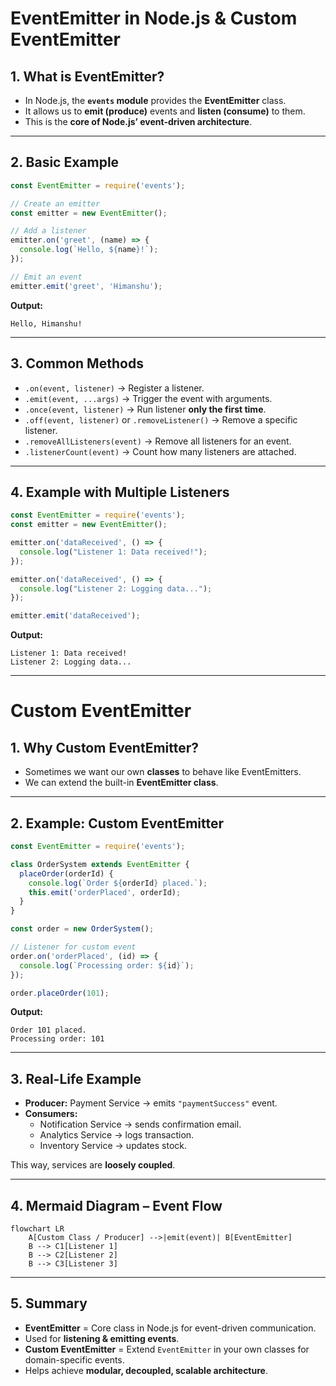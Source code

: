 
# EventEmitter in Node.js & Custom EventEmitter

## 1. What is EventEmitter?
- In Node.js, the **`events` module** provides the **EventEmitter** class.  
- It allows us to **emit (produce)** events and **listen (consume)** to them.  
- This is the **core of Node.js’ event-driven architecture**.  

---

## 2. Basic Example
```js
const EventEmitter = require('events');

// Create an emitter
const emitter = new EventEmitter();

// Add a listener
emitter.on('greet', (name) => {
  console.log(`Hello, ${name}!`);
});

// Emit an event
emitter.emit('greet', 'Himanshu');
```
**Output:**
```
Hello, Himanshu!
```

---

## 3. Common Methods
- `.on(event, listener)` → Register a listener.  
- `.emit(event, ...args)` → Trigger the event with arguments.  
- `.once(event, listener)` → Run listener **only the first time**.  
- `.off(event, listener)` or `.removeListener()` → Remove a specific listener.  
- `.removeAllListeners(event)` → Remove all listeners for an event.  
- `.listenerCount(event)` → Count how many listeners are attached.  

---

## 4. Example with Multiple Listeners
```js
const EventEmitter = require('events');
const emitter = new EventEmitter();

emitter.on('dataReceived', () => {
  console.log("Listener 1: Data received!");
});

emitter.on('dataReceived', () => {
  console.log("Listener 2: Logging data...");
});

emitter.emit('dataReceived');
```
**Output:**
```
Listener 1: Data received!
Listener 2: Logging data...
```

---

# Custom EventEmitter

## 1. Why Custom EventEmitter?
- Sometimes we want our own **classes** to behave like EventEmitters.  
- We can extend the built-in **EventEmitter class**.  

---

## 2. Example: Custom EventEmitter
```js
const EventEmitter = require('events');

class OrderSystem extends EventEmitter {
  placeOrder(orderId) {
    console.log(`Order ${orderId} placed.`);
    this.emit('orderPlaced', orderId);
  }
}

const order = new OrderSystem();

// Listener for custom event
order.on('orderPlaced', (id) => {
  console.log(`Processing order: ${id}`);
});

order.placeOrder(101);
```
**Output:**
```
Order 101 placed.
Processing order: 101
```

---

## 3. Real-Life Example
- **Producer:** Payment Service → emits `"paymentSuccess"` event.  
- **Consumers:**  
  - Notification Service → sends confirmation email.  
  - Analytics Service → logs transaction.  
  - Inventory Service → updates stock.  

This way, services are **loosely coupled**.

---

## 4. Mermaid Diagram – Event Flow
```mermaid
flowchart LR
    A[Custom Class / Producer] -->|emit(event)| B[EventEmitter]
    B --> C1[Listener 1]
    B --> C2[Listener 2]
    B --> C3[Listener 3]
```

---

## 5. Summary
- **EventEmitter** = Core class in Node.js for event-driven communication.  
- Used for **listening & emitting events**.  
- **Custom EventEmitter** = Extend `EventEmitter` in your own classes for domain-specific events.  
- Helps achieve **modular, decoupled, scalable architecture**.  
